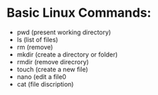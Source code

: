 # Basic Linux Commands:
- pwd (present working directory)
- ls (list of files)
- rm (remove)
- mkdir (create a directory or folder)
- rmdir (remove direcrory)
- touch (create a new file)
- nano (edit a file0
- cat (file discription)
 

